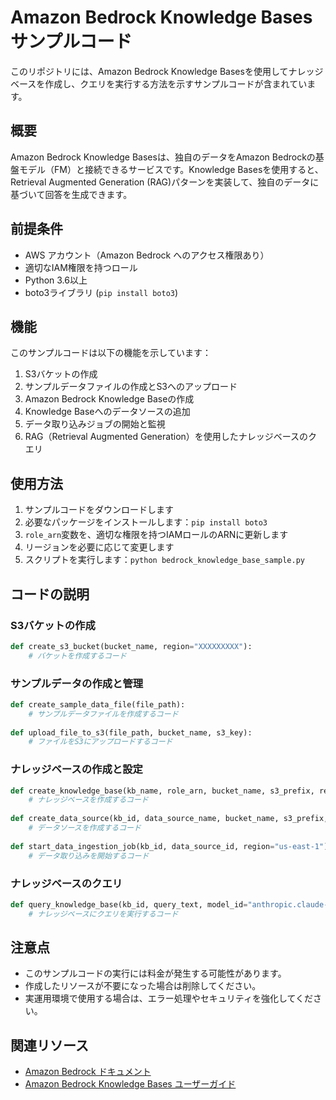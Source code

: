 # Amazon Bedrock Knowledge Basesサンプルコード

このリポジトリには、Amazon Bedrock Knowledge Basesを使用してナレッジベースを作成し、クエリを実行する方法を示すサンプルコードが含まれています。

## 概要

Amazon Bedrock Knowledge Basesは、独自のデータをAmazon Bedrockの基盤モデル（FM）と接続できるサービスです。Knowledge Basesを使用すると、Retrieval Augmented Generation (RAG)パターンを実装して、独自のデータに基づいて回答を生成できます。

## 前提条件

- AWS アカウント（Amazon Bedrock へのアクセス権限あり）
- 適切なIAM権限を持つロール
- Python 3.6以上
- boto3ライブラリ (`pip install boto3`)

## 機能

このサンプルコードは以下の機能を示しています：

1. S3バケットの作成
2. サンプルデータファイルの作成とS3へのアップロード
3. Amazon Bedrock Knowledge Baseの作成
4. Knowledge Baseへのデータソースの追加
5. データ取り込みジョブの開始と監視
6. RAG（Retrieval Augmented Generation）を使用したナレッジベースのクエリ

## 使用方法

1. サンプルコードをダウンロードします
2. 必要なパッケージをインストールします：`pip install boto3`
3. `role_arn`変数を、適切な権限を持つIAMロールのARNに更新します
4. リージョンを必要に応じて変更します
5. スクリプトを実行します：`python bedrock_knowledge_base_sample.py`

## コードの説明

### S3バケットの作成
```python
def create_s3_bucket(bucket_name, region="XXXXXXXXX"):
    # バケットを作成するコード
```

### サンプルデータの作成と管理
```python
def create_sample_data_file(file_path):
    # サンプルデータファイルを作成するコード
    
def upload_file_to_s3(file_path, bucket_name, s3_key):
    # ファイルをS3にアップロードするコード
```

### ナレッジベースの作成と設定
```python
def create_knowledge_base(kb_name, role_arn, bucket_name, s3_prefix, region="us-east-1"):
    # ナレッジベースを作成するコード
    
def create_data_source(kb_id, data_source_name, bucket_name, s3_prefix, role_arn, region="us-east-1"):
    # データソースを作成するコード
    
def start_data_ingestion_job(kb_id, data_source_id, region="us-east-1"):
    # データ取り込みを開始するコード
```

### ナレッジベースのクエリ
```python
def query_knowledge_base(kb_id, query_text, model_id="anthropic.claude-v2", region="us-east-1"):
    # ナレッジベースにクエリを実行するコード
```

## 注意点

- このサンプルコードの実行には料金が発生する可能性があります。
- 作成したリソースが不要になった場合は削除してください。
- 実運用環境で使用する場合は、エラー処理やセキュリティを強化してください。

## 関連リソース

- [Amazon Bedrock ドキュメント](https://docs.aws.amazon.com/bedrock/)
- [Amazon Bedrock Knowledge Bases ユーザーガイド](https://docs.aws.amazon.com/bedrock/latest/userguide/knowledge-base.html)